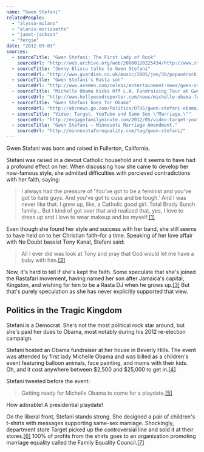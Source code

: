 ```yaml
---
name: "Gwen Stefani"
relatedPeople:
  - "alyssa-milano"
  - "alanis-morissette"
  - "janet-jackson"
  - "fergie"
date: "2012-09-03"
sources:
  - sourceTitle: "Gwen Stefani: The First Lady of Rock"
    sourceUrl: "http://web.archive.org/web/20080120225434/http://www.style.com/vogue/feature/032204/page2.html"
  - sourceTitle: "Jenny Eliscu talks to Gwen Stefani"
    sourceUrl: "http://www.guardian.co.uk/music/2005/jan/30/popandrock.gwenstefani"
  - sourceTitle: "Gwen Stefani's Rasta son"
    sourceUrl: "http://www.askmen.com/celebs/entertainment-news/gwen-stefani/gwen-stefani-rasta-son.html"
  - sourceTitle: "Michelle Obama Kicks Off L.A. Fundraising Tour at Gwen Stefani's House"
    sourceUrl: "http://www.hollywoodreporter.com/news/michelle-obama-fundraising-barack-gwen-stefani-barry-meyer-jay-leno-361149"
  - sourceTitle: "Gwen Stefani Goes for Obama"
    sourceUrl: "http://abcnews.go.com/Politics/OTUS/gwen-stefani-obama/story?id=16993824#.UDu0Z0Q1at8"
  - sourceTitle: "Video: Target, YouTube and Same Sex \"Marriage.\""
    sourceUrl: "http://engagefamilyminute.com/2012/05/video-target-youtube-and-same-sex-marriage/"
  - sourceTitle: "Gwen Stefani – Minnesota Marriage Amendment."
    sourceUrl: "http://minnesotaforequality.com/tag/gwen-stefani/"
---
```


Gwen Stafani was born and raised in Fullerton, California.

Stefani was raised in a devout Catholic household and it seems to have had a profound effect on her. When discussing how she came to develop her now-famous style, she admitted difficulties with percieved contradictions with her faith, saying:

>I always had the pressure of 'You've got to be a feminist and you've got to hate guys. And you've got to cuss and be tough.' And I was never like that. I grew up, like, a Catholic good girl. Total Brady Bunch family… But I kind of got over that and realized that, yes, I love to dress up and I love to wear makeup and be myself.<a class="source-citation" href="http://web.archive.org/web/20080120225434/http://www.style.com/vogue/feature/032204/page2.html" title="Gwen Stefani: The First Lady of Rock">[1]</a>

Even though she found her style and success with her band, she still seems to have held on to her Christian faith–for a time. Speaking of her love affair with No Doubt bassist Tony Kanal, Stefani said:

>All I ever did was look at Tony and pray that God would let me have a baby with him.<a class="source-citation" href="http://www.guardian.co.uk/music/2005/jan/30/popandrock.gwenstefani" title="Jenny Eliscu talks to Gwen Stefani">[2]</a>

Now, it's hard to tell if she's kept the faith. Some speculate that she's joined the Rastafari movement, having named her son after Jamaica's capital, Kingston, and wishing for him to be a Rasta DJ when he grows up.<a class="source-citation" href="http://www.askmen.com/celebs/entertainment-news/gwen-stefani/gwen-stefani-rasta-son.html" title="Gwen Stefani&apos;s Rasta son">[3]</a> But that's purely speculation as she has never explicitly supported that view.


## Politics in the Tragic Kingdom

Stefani is a Democrat. She's not the most political rock star around, but she's paid her dues to Obama, most notably during his 2012 re-election campaign.

Stefani hosted an Obama fundraiser at her house in Beverly Hills. The event was attended by first lady Michelle Obama and was billed as a children's event featuring balloon animals, face painting, and moms with their kids. Oh, and it cost anywhere between $2,500 and $25,000 to get in.<a class="source-citation" href="http://www.hollywoodreporter.com/news/michelle-obama-fundraising-barack-gwen-stefani-barry-meyer-jay-leno-361149" title="Michelle Obama Kicks Off L.A. Fundraising Tour at Gwen Stefani&apos;s House">[4]</a>

Stefani tweeted before the event:

>Getting ready for Michelle Obama to come for a playdate.<a class="source-citation" href="http://abcnews.go.com/Politics/OTUS/gwen-stefani-obama/story?id=16993824#.UDu0Z0Q1at8" title="Gwen Stefani Goes for Obama">[5]</a>

How adorable! A presidential playdate!

On the liberal front, Stefani stands strong. She designed a pair of children's t-shirts with messages supporting same-sex marriage. Shockingly, department store Target picked up the controversial line and sold it at their stores.<a class="source-citation" href="http://engagefamilyminute.com/2012/05/video-target-youtube-and-same-sex-marriage/" title="Video: Target, YouTube and Same Sex &quot;Marriage.&quot;">[6]</a> 100% of profits from the shirts goes to an organization promoting marriage equality called the Family Equality Council.<a class="source-citation" href="http://minnesotaforequality.com/tag/gwen-stefani/" title="Gwen Stefani – Minnesota Marriage Amendment.">[7]</a>